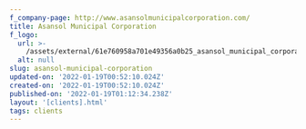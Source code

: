 ```yaml
---
f_company-page: http://www.asansolmunicipalcorporation.com/
title: Asansol Municipal Corporation
f_logo:
  url: >-
    /assets/external/61e760958a701e49356a0b25_asansol_municipal_corporation27s_logo.jpg
  alt: null
slug: asansol-municipal-corporation
updated-on: '2022-01-19T00:52:10.024Z'
created-on: '2022-01-19T00:52:10.024Z'
published-on: '2022-01-19T01:12:34.238Z'
layout: '[clients].html'
tags: clients
---
```



